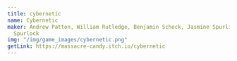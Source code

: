 ```yaml
---
title: cybernetic
name: Cybernetic
maker: Andrew Patton, William Rutledge, Benjamin Schock, Jasmine Spurlin, & Mackenzie
  Spurlock
img: "/img/game_images/cybernetic.png"
getLink: https://massacre-candy.itch.io/cybernetic
---
```


